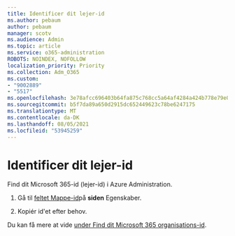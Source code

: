 ```yaml
---
title: Identificer dit lejer-id
ms.author: pebaum
author: pebaum
manager: scotv
ms.audience: Admin
ms.topic: article
ms.service: o365-administration
ROBOTS: NOINDEX, NOFOLLOW
localization_priority: Priority
ms.collection: Adm_O365
ms.custom:
- "9002889"
- "5517"
ms.openlocfilehash: 3e78afcc696403b64fa875c768cc5a64af4284a424b778e79e0921e190a01e22
ms.sourcegitcommit: b5f7da89a650d2915dc652449623c78be6247175
ms.translationtype: MT
ms.contentlocale: da-DK
ms.lasthandoff: 08/05/2021
ms.locfileid: "53945259"
---
```

# <a name="identify-your-tenant-id"></a>Identificer dit lejer-id

Find dit Microsoft 365-id (lejer-id) i Azure Administration.

1. Gå til [feltet Mappe-id](https://aka.ms/AzurePropertiesPage)på **siden** Egenskaber.

2. Kopiér id'et efter behov.

Du kan få mere at vide [under Find dit Microsoft 365 organisations-id](https://docs.microsoft.com/onedrive/find-your-office-365-tenant-id).
